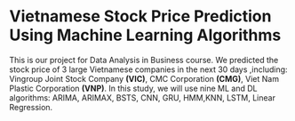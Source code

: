 # Vietnamese Stock Price Prediction Using Machine Learning Algorithms

This is our project for Data Analysis in Business course. 
We predicted the stock price of 3 large Vietnamese companies in the next 30 days ,including: Vingroup Joint Stock Company **(VIC)**, CMC Corporation **(CMG)**, Viet Nam Plastic Corporation **(VNP)**. In this study, we will use nine ML and DL algorithms: ARIMA, ARIMAX, BSTS, CNN, GRU, HMM,KNN, LSTM, Linear Regression.
